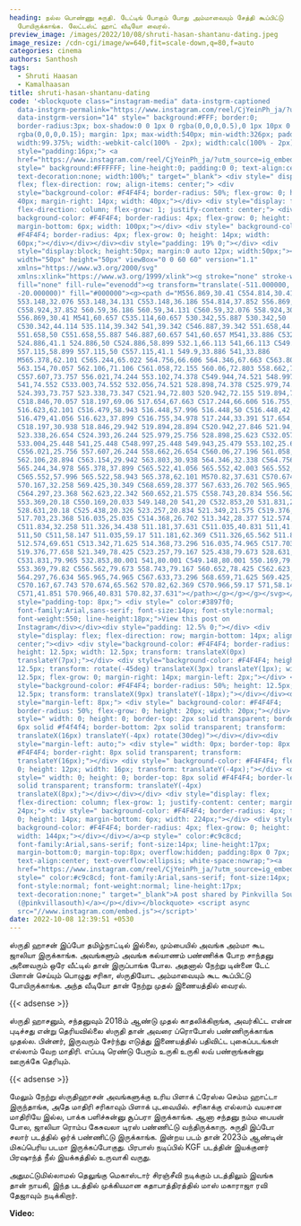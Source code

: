 ```yaml
---
heading: நல்ல பொண்ணு சுருதி. டேட்டிங் போகும் போது அம்மாவையும் சேத்தி கூப்பிட்டு
  போயிருக்காங்க. லேட்டஸ்ட் ஹாட் வீடியோ வைரல்.
preview_image: /images/2022/10/08/shruti-hasan-shantanu-dating.jpeg
image_resize: /cdn-cgi/image/w=640,fit=scale-down,q=80,f=auto
categories: cinema
authors: Santhosh
tags:
  - Shruti Haasan
  - Kamalhaasan
title: shruti-hasan-shantanu-dating
code: '<blockquote class="instagram-media" data-instgrm-captioned
  data-instgrm-permalink="https://www.instagram.com/reel/CjYeinPh_ja/?utm_source=ig_embed&amp;utm_campaign=loading"
  data-instgrm-version="14" style=" background:#FFF; border:0;
  border-radius:3px; box-shadow:0 0 1px 0 rgba(0,0,0,0.5),0 1px 10px 0
  rgba(0,0,0,0.15); margin: 1px; max-width:540px; min-width:326px; padding:0;
  width:99.375%; width:-webkit-calc(100% - 2px); width:calc(100% - 2px);"><div
  style="padding:16px;"> <a
  href="https://www.instagram.com/reel/CjYeinPh_ja/?utm_source=ig_embed&amp;utm_campaign=loading"
  style=" background:#FFFFFF; line-height:0; padding:0 0; text-align:center;
  text-decoration:none; width:100%;" target="_blank"> <div style=" display:
  flex; flex-direction: row; align-items: center;"> <div
  style="background-color: #F4F4F4; border-radius: 50%; flex-grow: 0; height:
  40px; margin-right: 14px; width: 40px;"></div> <div style="display: flex;
  flex-direction: column; flex-grow: 1; justify-content: center;"> <div style="
  background-color: #F4F4F4; border-radius: 4px; flex-grow: 0; height: 14px;
  margin-bottom: 6px; width: 100px;"></div> <div style=" background-color:
  #F4F4F4; border-radius: 4px; flex-grow: 0; height: 14px; width:
  60px;"></div></div></div><div style="padding: 19% 0;"></div> <div
  style="display:block; height:50px; margin:0 auto 12px; width:50px;"><svg
  width="50px" height="50px" viewBox="0 0 60 60" version="1.1"
  xmlns="https://www.w3.org/2000/svg"
  xmlns:xlink="https://www.w3.org/1999/xlink"><g stroke="none" stroke-width="1"
  fill="none" fill-rule="evenodd"><g transform="translate(-511.000000,
  -20.000000)" fill="#000000"><g><path d="M556.869,30.41 C554.814,30.41
  553.148,32.076 553.148,34.131 C553.148,36.186 554.814,37.852 556.869,37.852
  C558.924,37.852 560.59,36.186 560.59,34.131 C560.59,32.076 558.924,30.41
  556.869,30.41 M541,60.657 C535.114,60.657 530.342,55.887 530.342,50
  C530.342,44.114 535.114,39.342 541,39.342 C546.887,39.342 551.658,44.114
  551.658,50 C551.658,55.887 546.887,60.657 541,60.657 M541,33.886 C532.1,33.886
  524.886,41.1 524.886,50 C524.886,58.899 532.1,66.113 541,66.113 C549.9,66.113
  557.115,58.899 557.115,50 C557.115,41.1 549.9,33.886 541,33.886
  M565.378,62.101 C565.244,65.022 564.756,66.606 564.346,67.663 C563.803,69.06
  563.154,70.057 562.106,71.106 C561.058,72.155 560.06,72.803 558.662,73.347
  C557.607,73.757 556.021,74.244 553.102,74.378 C549.944,74.521 548.997,74.552
  541,74.552 C533.003,74.552 532.056,74.521 528.898,74.378 C525.979,74.244
  524.393,73.757 523.338,73.347 C521.94,72.803 520.942,72.155 519.894,71.106
  C518.846,70.057 518.197,69.06 517.654,67.663 C517.244,66.606 516.755,65.022
  516.623,62.101 C516.479,58.943 516.448,57.996 516.448,50 C516.448,42.003
  516.479,41.056 516.623,37.899 C516.755,34.978 517.244,33.391 517.654,32.338
  C518.197,30.938 518.846,29.942 519.894,28.894 C520.942,27.846 521.94,27.196
  523.338,26.654 C524.393,26.244 525.979,25.756 528.898,25.623 C532.057,25.479
  533.004,25.448 541,25.448 C548.997,25.448 549.943,25.479 553.102,25.623
  C556.021,25.756 557.607,26.244 558.662,26.654 C560.06,27.196 561.058,27.846
  562.106,28.894 C563.154,29.942 563.803,30.938 564.346,32.338 C564.756,33.391
  565.244,34.978 565.378,37.899 C565.522,41.056 565.552,42.003 565.552,50
  C565.552,57.996 565.522,58.943 565.378,62.101 M570.82,37.631 C570.674,34.438
  570.167,32.258 569.425,30.349 C568.659,28.377 567.633,26.702 565.965,25.035
  C564.297,23.368 562.623,22.342 560.652,21.575 C558.743,20.834 556.562,20.326
  553.369,20.18 C550.169,20.033 549.148,20 541,20 C532.853,20 531.831,20.033
  528.631,20.18 C525.438,20.326 523.257,20.834 521.349,21.575 C519.376,22.342
  517.703,23.368 516.035,25.035 C514.368,26.702 513.342,28.377 512.574,30.349
  C511.834,32.258 511.326,34.438 511.181,37.631 C511.035,40.831 511,41.851
  511,50 C511,58.147 511.035,59.17 511.181,62.369 C511.326,65.562 511.834,67.743
  512.574,69.651 C513.342,71.625 514.368,73.296 516.035,74.965 C517.703,76.634
  519.376,77.658 521.349,78.425 C523.257,79.167 525.438,79.673 528.631,79.82
  C531.831,79.965 532.853,80.001 541,80.001 C549.148,80.001 550.169,79.965
  553.369,79.82 C556.562,79.673 558.743,79.167 560.652,78.425 C562.623,77.658
  564.297,76.634 565.965,74.965 C567.633,73.296 568.659,71.625 569.425,69.651
  C570.167,67.743 570.674,65.562 570.82,62.369 C570.966,59.17 571,58.147 571,50
  C571,41.851 570.966,40.831 570.82,37.631"></path></g></g></g></svg></div><div
  style="padding-top: 8px;"> <div style=" color:#3897f0;
  font-family:Arial,sans-serif; font-size:14px; font-style:normal;
  font-weight:550; line-height:18px;">View this post on
  Instagram</div></div><div style="padding: 12.5% 0;"></div> <div
  style="display: flex; flex-direction: row; margin-bottom: 14px; align-items:
  center;"><div> <div style="background-color: #F4F4F4; border-radius: 50%;
  height: 12.5px; width: 12.5px; transform: translateX(0px)
  translateY(7px);"></div> <div style="background-color: #F4F4F4; height:
  12.5px; transform: rotate(-45deg) translateX(3px) translateY(1px); width:
  12.5px; flex-grow: 0; margin-right: 14px; margin-left: 2px;"></div> <div
  style="background-color: #F4F4F4; border-radius: 50%; height: 12.5px; width:
  12.5px; transform: translateX(9px) translateY(-18px);"></div></div><div
  style="margin-left: 8px;"> <div style=" background-color: #F4F4F4;
  border-radius: 50%; flex-grow: 0; height: 20px; width: 20px;"></div> <div
  style=" width: 0; height: 0; border-top: 2px solid transparent; border-left:
  6px solid #f4f4f4; border-bottom: 2px solid transparent; transform:
  translateX(16px) translateY(-4px) rotate(30deg)"></div></div><div
  style="margin-left: auto;"> <div style=" width: 0px; border-top: 8px solid
  #F4F4F4; border-right: 8px solid transparent; transform:
  translateY(16px);"></div> <div style=" background-color: #F4F4F4; flex-grow:
  0; height: 12px; width: 16px; transform: translateY(-4px);"></div> <div
  style=" width: 0; height: 0; border-top: 8px solid #F4F4F4; border-left: 8px
  solid transparent; transform: translateY(-4px)
  translateX(8px);"></div></div></div> <div style="display: flex;
  flex-direction: column; flex-grow: 1; justify-content: center; margin-bottom:
  24px;"> <div style=" background-color: #F4F4F4; border-radius: 4px; flex-grow:
  0; height: 14px; margin-bottom: 6px; width: 224px;"></div> <div style="
  background-color: #F4F4F4; border-radius: 4px; flex-grow: 0; height: 14px;
  width: 144px;"></div></div></a><p style=" color:#c9c8cd;
  font-family:Arial,sans-serif; font-size:14px; line-height:17px;
  margin-bottom:0; margin-top:8px; overflow:hidden; padding:8px 0 7px;
  text-align:center; text-overflow:ellipsis; white-space:nowrap;"><a
  href="https://www.instagram.com/reel/CjYeinPh_ja/?utm_source=ig_embed&amp;utm_campaign=loading"
  style=" color:#c9c8cd; font-family:Arial,sans-serif; font-size:14px;
  font-style:normal; font-weight:normal; line-height:17px;
  text-decoration:none;" target="_blank">A post shared by Pinkvilla South
  (@pinkvillasouth)</a></p></div></blockquote> <script async
  src="//www.instagram.com/embed.js"></script>'
date: 2022-10-08 12:39:51 +0530
---
```

ஸ்ருதி ஹாசன் இப்போ தமிழ்நாட்டில் இல்லை, மும்பையில் அவங்க அம்மா கூட ஜாலியா இருக்காங்க. அவங்களும் அவங்க கல்யாணம் பண்ணிக்க போற சாந்தனு அனைவரும் ஒரே வீட்டில் தான் இருப்பாங்க போல. அதனால் நேற்று டின்னை டேட் பிளான் செய்யும் பொழுது சரிகா, ஸ்ருதியோட அம்மாவையும் கூட கூப்பிட்டு போயிருக்காங்க. அந்த வீடியோ தான் நேற்று முதல் இணையத்தில் வைரல்.

{{< adsense >}}

ஸ்ருதி ஹாசனும், சந்தனுவும் 2018ம் ஆண்டு முதல் காதலிக்கிறாங்க, அவர்கிட்ட என்ன புடிச்சது என்று தெரியவில்லை ஸ்ருதி தான் அவரை ப்ரொபோஸ் பண்ணிருக்காங்க முதல்ல. பின்னர், இருவரும் சேர்ந்து எடுத்து இணையத்தில் பதிவிட்ட புகைப்படங்கள் எல்லாம் வேற மாதிரி. எப்படி ரெண்டு பேரும் உருகி உருகி லவ் பண்றாங்கன்னு ஊருக்கே தெரியும்.

{{< adsense >}}

மேலும் நேற்று ஸ்ருதிஹாசன் அவங்களுக்கு உரிய பிளாக் ட்ரேஸ்ல செம்ம ஹாட்டா இருந்தாங்க, அதே மாதிரி சரிகாவும் பிளாக் புடவையில். சரிகாக்கு எல்லாம் வயசான மாதிரியே இல்ல, பாக்க பளிச்சுன்னு சூப்பரா இருக்காங்க. ஆனா சந்தனு நம்ம பையன் போல, ஜாலியா ரொம்ப கேசுவலா டிரஸ் பண்ணிட்டு வந்திருக்காரு.  சுருதி இப்போ சலார் படத்தில் ஒர்க் பண்ணிட்டு இருக்காங்க. இன்றய படம் தான் 2023ம் ஆண்டின் மிகப்பெரிய படமா இருக்கப்போகுது. பிரபாஸ் நடிப்பில் KGF படத்தின் இயக்குனர் பிரஷாந்த் நீல் இயக்கத்தில் உருவாகி வருது.

அதுமட்டுமில்லாமல் தெலுங்கு மெகாஸ்டார் சிரஞ்சீவி நடிக்கும் படத்திலும் இவங்க தான் நாயகி, இந்த படத்தில் முக்கியமான  கதாபாத்திரத்தில் மாஸ் மகாராஜா ரவி தேஜாவும் நடிக்கிறார்.

**V﻿ideo:**